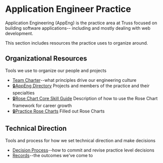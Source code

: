 # Application Engineer Practice

Application Engineering (AppEng) is the practice area at Truss
focused on building software applications--
including and mostly dealing with web development.

This section includes resources
the practice uses to organize around.

## Organizational Resources

Tools we use to organize our people and projects

* [Team Charter](team-charter.md)--what principles drive our engineering culture
* [🔒AppEng Directory](https://docs.google.com/spreadsheets/d/1wzlDUjMsHv8mfam7XaCVjw9F5UTrE7U9pJEQa5dEiAA/edit#gid=0) Projects and members of the practice and their specialties
* [🔒Rose Chart Core Skill Guide](https://docs.google.com/document/d/1pj3y0lJYMWIZCkmd8I64GDOESwgOwh7TOGRLVAEiw6g) Description of how to use the Rose Chart framework for career growth
* [🔒Practice Rose Charts](https://docs.google.com/spreadsheets/d/1eVo3bo6VZafMpLqI6l0lr8VknYbqYvEY3bUGl0vfWMg/edit#gid=0) Filled out Rose Charts

## Technical Direction

Tools and process for how we set technical direction and make decisions

* [Decision Process](decision-process.txt)--how to commit and revise practice level decisions
* [Records](./adrs)--the outcomes we've come to
